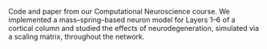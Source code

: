 Code and paper from our Computational Neuroscience course. We implemented a mass–spring–based neuron model for Layers 1–6 of a cortical column and studied the effects of neurodegeneration, simulated via a scaling matrix, throughout the network.
